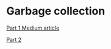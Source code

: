 # Garbage collection

[Part 1 Medium article](https://blog.devops.dev/how-the-garbage-collection-work-in-java-but-why-so-many-algorithms-are-introduced-88b81a523524)


[Part 2](https://blog.devops.dev/concurrent-mark-sweep-garbage-collector-part-2-e43918d6bad2)